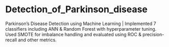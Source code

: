 # Detection_of_Parkinson_disease
Parkinson’s Disease Detection using Machine Learning | Implemented 7 classifiers including ANN &amp; Random Forest with hyperparameter tuning. Used SMOTE for imbalance handling and evaluated using ROC &amp; precision-recall and other metrics.
